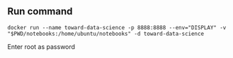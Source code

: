 ## Run command


```
docker run --name toward-data-science -p 8888:8888 --env="DISPLAY" -v "$PWD/notebooks:/home/ubuntu/notebooks" -d toward-data-science 
```

Enter root as password
